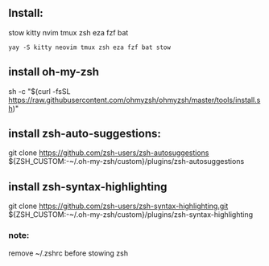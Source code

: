 ## Install:
stow
kitty
nvim
tmux
zsh
eza
fzf
bat

```
yay -S kitty neovim tmux zsh eza fzf bat stow

```

## install oh-my-zsh
sh -c "$(curl -fsSL https://raw.githubusercontent.com/ohmyzsh/ohmyzsh/master/tools/install.sh)"

## install zsh-auto-suggestions:

git clone https://github.com/zsh-users/zsh-autosuggestions ${ZSH_CUSTOM:-~/.oh-my-zsh/custom}/plugins/zsh-autosuggestions

## install zsh-syntax-highlighting

git clone https://github.com/zsh-users/zsh-syntax-highlighting.git ${ZSH_CUSTOM:-~/.oh-my-zsh/custom}/plugins/zsh-syntax-highlighting


### note:
remove ~/.zshrc before stowing zsh
